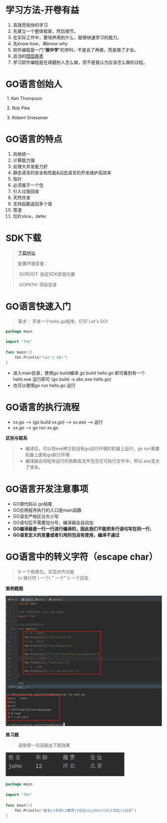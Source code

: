 # 学习方法-开卷有益

1. 高效而愉快的学习
2. 先建立一个整体框架，然后细节。
3. 在实际工作中，要培养用到什么，能够快速学习的能力。
4. 先*know how*，再*know why*
5. 软件编程是一门“**做中学**”的学科，不是会了再做，而是做了才会。
6. 适当的<u>囫囵吞枣</u>
7. 学习软件编程是在琢磨别人怎么做，而不是我认为应该怎么做的过程。

# GO语言创始人

​	1. Ken Thompson

​	2. Rob Pike

​	3. Robert Griesemer

# GO语言的特点

1. 风格统一
2. 计算能力强
3. 处理大并发能力好
4. 静态语言的安全和性能&动态语言的开发维护高效率
5. 指针
6. 必须属于一个包
7. 引入垃圾回收
8. 天然并发
9. 支持函数返回多个值
10. 管道
11. 切片slice，defer

# SDK下载

> [下载地址](https://studygolang.com/dl)
>
> 配置环境变量： 
>
> ​	GOROOT: 指定SDK安装位置
>
> ​	GOPATH:  项目目录



# GO语言快速入门

> 需求： 开发一个hello.go程序，打印 Let's GO!

```go
package main

import "fmt"

func main(){
    fmt.Println("Let's GO!")
}
```

* 进入main目录，使用go build编译   go build hello.go  即可看到有一个hello.exe  运行即可  (go build -o abc.exe hello.go)
* 也可以使用go run hello.go 运行

# GO语言的执行流程

* xx.go --> (go build xx.go) --> xx.exe --> 运行
* xx.go --> go run xx.go

**区别与联系**

> * 编译后，可以将exe拷贝到没有go运行环境的机器上运行，go run需要机器上面有go执行环境
> * 编译器会将程序运行的依赖库文件包含在可执行文件中，所以.exe变大了很多。

# GO语言开发注意事项

* GO源代码以.go结尾
* GO应用程序执行的入口是main函数
* GO语言严格区分大小写
* GO语句后不需要加分号，编译器会自动加
* **GO编译器是一行一行进行编译的，因此我们不能把多行语句写在同一行**。
* **GO语言定义的变量或者引用的包没有使用，编译不通过**

# GO语言中的转义字符（escape char）

> \t	一个制表位，实现对齐功能	
> \n	换行符	
> \\	一个\	
> \"	一个"	
> \r	一个回车	

**案例截图**

![image-20200609002026521](.\asserts\image-20200609002026521.png)

**练习题**

> 请使用一句话输出下图效果

![image-20200609002419069](.\asserts\image-20200609002419069.png)

```go
package main

import "fmt"

func main(){
	fmt.Println("姓名\t年龄\t籍贯\t住址\njohn\t12\t河北\t北京")
}
```
